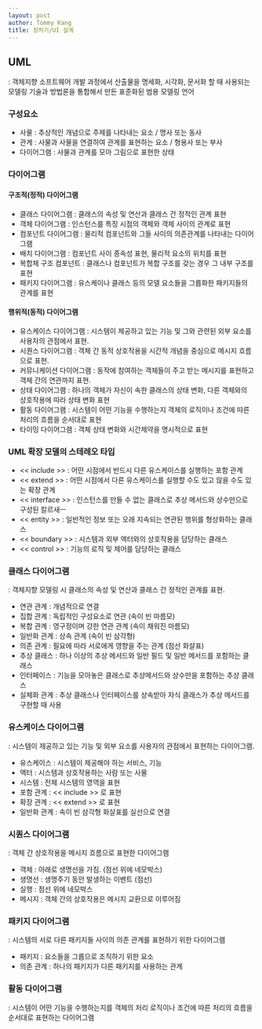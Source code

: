 ```yaml
---
layout: post
author: Tommy Kang
title: 정처기/UI 설계
---
```



## UML
: 객체지향 소프트웨어 개발 과정에서 산출물을 명세화, 시각화, 문서화 할 때 사용되는 모델링 기술과 방법론을 통합해서 만든 표준화된 범용 모델링 언어

### 구성요소
- 사물 : 추상적인 개념으로 주제를 나타내는 요소 / 명사 또는 동사
- 관계 : 사물과 사물을 연결하여 관계를 표현하는 요소 / 형용사 또는 부사
- 다이어그램  : 사물과 관계를 모아 그림으로 표현한 상태

### 다이어그램

#### 구조적(정적) 다이어그램
- 클래스 다이어그램 : 클래스의 속성 및 연산과 클래스 간 정적인 관계 표현
- 객체 다이어그램 : 인스턴스를 특징 시점의 객체와 객체 사이의 관계로 표현
- 컴포넌트 다이어그램 : 물리적 컴포넌트와 그들 사이의 의존관계를 나타내는 다이어그램
- 배치 다이어그램 : 컴포넌트 사이 종속성 표현, 물리적 요소의 위치를 표현
- 복합체 구조 컴포넌트 : 클래스나 컴포넌트가 복합 구조를 갖는 경우 그 내부 구조를 표현
- 패키지 다이어그램 : 유스케이나 클래스 등의 모델 요소들을 그룹화한 패키지들의 관계를 표현

#### 행위적(동적) 다이어그램
- 유스케이스 다이어그램 : 시스템이 제공하고 있는 기능 및 그와 관련된 외부 요소를 사용자의 관점에서 표현.
- 시퀀스 다이어그램 : 객체 간 동적 상호작용을 시간적 개념을 중심으로 메시지 흐름으로 표현.
- 커뮤니케이션 다이어그램 : 동작에 참여하는 객체들이 주고 받는 메시지를 표현하고 객체 간의 연관까지 표현.
- 상태 다이어그램 : 하나의 객체가 자신이 속한 클래스의 상태 변화, 다른 객체와의 상호작용에 따라 상태 변화 표현
- 활동 다이어그램 : 시스템이 어떤 기능을 수행하는지 객체의 로직이나 조건에 따른 처리의 흐름을 순서대로 표현
- 타이밍 다이어그램 : 객체 상태 변화와 시간제약을 명시적으로 표현

### UML 확장 모델의 스테레오 타입
- << include >> : 어떤 시점에서 반드시 다른 유스케이스를 실행하는 포함 관계
- << extend >> : 어떤 시점에서 다른 유스케이스를 실행할 수도 있고 않을 수도 있는 확장 관계
- << interface >> : 인스턴스를 만들 수 없는 클래스로 추상 메서드와 상수만으로 구성된 칼르새ㅡ
- << entity >> : 일반적인 정보 또는 오래 지속되는 연관된 행위를 형상화하는 클래스
- << boundary >> : 시스템과 외부 액터와의 상호작용을 담당하는 클래스 
- << control >> : 기능의 로직 및 제어를 담당하는 클래스

### 클래스 다이어그램
: 객체지향 모델링 시 클래스의 속성 및 연산과 클래스 간 정적인 관계를 표현.

- 연관 관계 : 개념적으로 연결
- 집합 관계 : 독립적인 구성요소로 연관 (속이 빈 마름모)
- 복합 관계 : 영구정이며 강한 연관 관계 (속이 채워진 마름모)
- 일반화 관계 : 상속 관계 (속이 빈 삼각형)
- 의존 관계 : 필요에 따라 서로에게 영향을 주는 관계 (점선 화살표)
- 추상 클래스 : 하나 이상의 추상 메서드와 일반 필드 및 일반 메서드를 포함하는 클래스
- 인터페이스 : 기능을 모아놓은 클래스로 추상메서드와 상수만을 포함하는 추상 클래스 
- 실체화 관계 : 추상 클래스나 인터페이스를 상속받아 자식 클래스가 추상 메서드를 구현할 때 사용

### 유스케이스 다이어그램
: 시스템이 제공하고 있는 기능 및 외부 요소를 사용자의 관점에서 표현하는 다이어그램.

- 유스케이스 : 시스템이 제공해야 하는 서비스, 기능
- 액터 : 시스템과 상호작용하는 사람 또는 사물
- 시스템  : 전체 시스템의 영역을 표현
- 포함 관계 : << include >> 로 표현
- 확장 관계 : << extend >> 로 표현
- 일반화 관계 : 속이 빈 삼각형 화살표를 실선으로 연결

### 시퀀스 다이어그램
: 객체 간 상호작용을 메시지 흐름으로 표현한 다이어그램

- 객체 : 아래로 생명선을 가짐. (점선 위에 네모박스)
- 생명선 : 생명주기 동안 발생하는 이벤트 (점선)
- 실행 : 점선 위에 네모박스
- 메시지 : 객체 간의 상호작용은 메시지 교환으로 이루어짐

### 패키지 다이어그램
: 시스템의 서로 다른 패키지들 사이의 의존 관계를 표현하기 위한 다이어그램

- 패키지 : 요소들을 그룹으로 조직하기 위한 요소
- 의존 관계 : 하나의 패키지가 다른 패키지를 사용하는 관계 

### 활동 다이어그램
: 시스템이 어떤 기능을 수행하는지를 객체의 처리 로직이나 조건에 따른 처리의 흐름을 순서대로 표현하는 다이어그램

